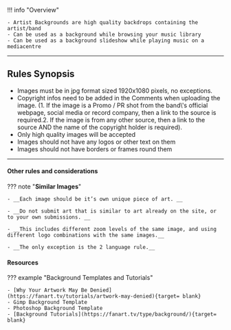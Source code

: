 !!! info "Overview"

    - Artist Backgrounds are high quality backdrops containing the artist/band
    - Can be used as a background while browsing your music library
    - Can be used as a background slideshow while playing music on a mediacentre

---

## **Rules Synopsis**

- Images must be in jpg format sized 1920x1080 pixels, no exceptions.
- Copyright infos need to be added in the Comments when uploading the image. (1. If the image is a Promo / PR shot from the band\\\'s official webpage, social media or record company, then a link to the source is required.2. If the image is from any other source, then a link to the source AND the name of the copyright holder is required).
- Only high quality images will be accepted
- Images should not have any logos or other text on them
- Images should not have borders or frames round them

---

#### __Other rules and considerations__

??? note "**Similar Images**"  

    - __Each image should be it’s own unique piece of art. __

    - __Do not submit art that is similar to art already on the site, or to your own submissions. __

    - __This includes different zoom levels of the same image, and using different logo combinations with the same images.__

    - __The only exception is the 2 language rule.__


#### __Resources__

??? example "Background Templates and Tutorials"

    - [Why Your Artwork May Be Denied](https://fanart.tv/tutorials/artwork-may-denied){target= blank}
    - Gimp Background Template
    - Photoshop Background Template
    - [Background Tutorials](https://fanart.tv/type/background/){target= blank}
